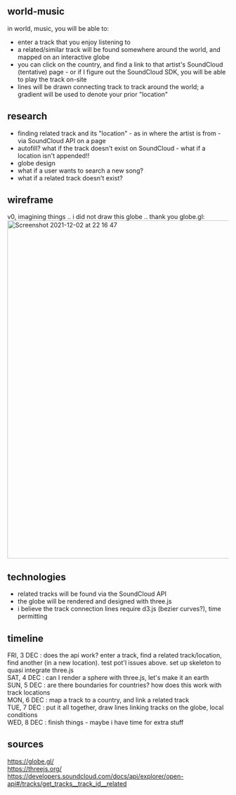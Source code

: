 ## world-music
in world, music, you will be able to:
- enter a track that you enjoy listening to
- a related/similar track will be found somewhere around the world, and mapped on an interactive globe
- you can click on the country, and find a link to that artist's SoundCloud (tentative) page - or if I figure out the SoundCloud SDK, you will be able to play the track on-site
- lines will be drawn connecting track to track around the world; a gradient will be used to denote your prior "location"

## research
- finding related track and its "location" - as in where the artist is from - via SoundCloud API on a page
- autofill? what if the track doesn't exist on SoundCloud - what if a location isn't appended!!
- globe design
- what if a user wants to search a new song?
- what if a related track doesn't exist?

## wireframe
v0, imagining things .. i did not draw this globe .. thank you globe.gl:<br>
<img width="771" alt="Screenshot 2021-12-02 at 22 16 47" src="https://user-images.githubusercontent.com/17345270/144539122-81781c31-01ee-4231-9f02-bd3178c27710.png">

## technologies
- related tracks will be found via the SoundCloud API
- the globe will be rendered and designed with three.js
- i believe the track connection lines require d3.js (bezier curves?), time permitting

## timeline
FRI, 3 DEC : does the api work? enter a track, find a related track/location, find another (in a new location). test pot'l issues above. set up skeleton to quasi integrate three.js<br>
SAT, 4 DEC : can I render a sphere with three.js, let's make it an earth<br>
SUN, 5 DEC : are there boundaries for countries? how does this work with track locations<br>
MON, 6 DEC : map a track to a country, and link a related track<br>
TUE, 7 DEC : put it all together, draw lines linking tracks on the globe, local conditions<br>
WED, 8 DEC : finish things - maybe i have time for extra stuff

## sources
https://globe.gl/<br>
https://threejs.org/<br>
https://developers.soundcloud.com/docs/api/explorer/open-api#/tracks/get_tracks__track_id__related
